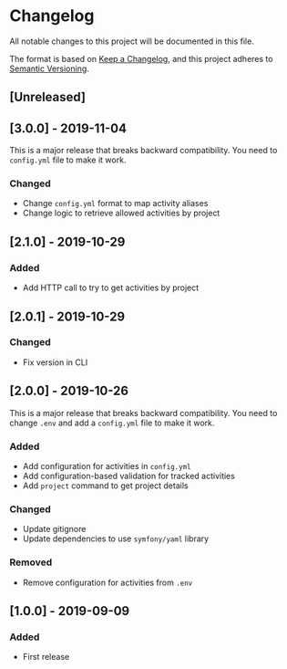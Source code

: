 # Changelog
All notable changes to this project will be documented in this file.

The format is based on [Keep a Changelog](https://keepachangelog.com/en/1.0.0/),
and this project adheres to [Semantic Versioning](https://semver.org/spec/v2.0.0.html).

## [Unreleased]

## [3.0.0] - 2019-11-04
This is a major release that breaks backward compatibility. You need to
`config.yml` file to make it work. 

### Changed
- Change `config.yml` format to map activity aliases
- Change logic to retrieve allowed activities by project

## [2.1.0] - 2019-10-29
### Added
- Add HTTP call to try to get activities by project

## [2.0.1] - 2019-10-29
### Changed
- Fix version in CLI

## [2.0.0] - 2019-10-26
This is a major release that breaks backward compatibility. You need to
change `.env` and add a `config.yml` file to make it work. 

### Added
- Add configuration for activities in `config.yml`
- Add configuration-based validation for tracked activities
- Add `project` command to get project details

### Changed
- Update gitignore
- Update dependencies to use `symfony/yaml` library

### Removed
- Remove configuration for activities from `.env`

## [1.0.0] - 2019-09-09
### Added
- First release
